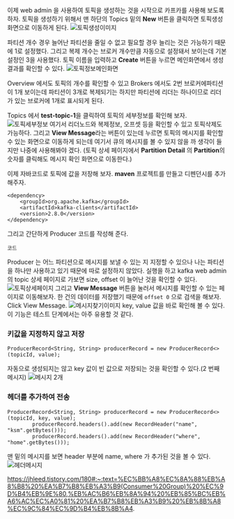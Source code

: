 이제 web admin 을 사용하여 토픽을 생성하는 것을 시작으로 카프카를 사용해 보도록 하자. 토픽을 생성하기 위해서 맨 하단의 Topics 밑의 **New** 버튼을 클릭하면 토픽생성화면으로 이동하게 된다.
![토픽생성이미지]()

파티션 개수 경우 늘어난 파티션을 줄일 수 없고 필요할 경우 늘리는 것은 가능하기 때문에 1로 설정했다. 그리고 복제 개수는 브로커 개수만큼 자동으로 설정돼서 보이는데 기본 설정인 3을 사용했다. 토픽 이름을 입력하고 **Create** 버튼을 누르면 메인화면에서 생성결과를 확인할 수 있다.
![토픽정보메인화면]()

Overview 에서도 토픽의 개수를 확인할 수 있고 Brokers 에서도 2번 브로커에파티션이 1개 보이는데 파티션이 3개로 복제되기는 하지만 파티션에 리더는 하나이므로 리더가 있는 브로커에 1개로 표시되게 된다.

Topics 에서 **test-topic-1**을 클릭하여 토픽의 세부정보를 확인해 보자.
![토픽세부정보]()
여기서 리더노드와 복제정보, 오프셋 등을 확인할 수 있고 토픽삭제도 가능하다. 그리고 **View Message**라는 버튼이 있는데 누르면 토픽의 메시지를 확인할 수 있는 화면으로 이동하게 되는데 여기서 큐의 메시지를 볼 수 있지 않을 까 생각이 들지만 나중에 사용해봐야 겠다. (토픽 상세 페이지에서 **Partition Detail** 의 **Partition**의 숫자를 클릭해도 메시지 확인 화면으로 이동한다.)

이제 자바코드로 토픽에 값을 저장해 보자. **maven** 프로젝트를 만들고 디펜던시를 추가해주자.
```
<dependency>
    <groupId>org.apache.kafka</groupId>
    <artifactId>kafka-clients</artifactId>
    <version>2.8.0</version>
</dependency>
```
그리고 간단하게 Producer 코드를 작성해 준다.
```
코드
```
Producer 는 어느 파티션으로 메시지를 보낼 수 있는 지 지정할 수 있으나
나는 파티션을 하나만 사용하고 있기 때문에 따로 설정하지 않았다.
실행을 하고 kafka web admin 의 topic 상세 페이지로 가보면 size, offset 이 늘어난 것을 확인할 수 있다.
![토픽상세페이지]()
그리고 **View Message** 버튼을 눌러서 메시지를 확인할 수 있는 페이지로 이동해보자.
한 건의 데이터를 저장했기 때문에 `offset 0` 으로 검색을 해보자. Click View Message.
![메시지찾기이미지]()
key, value 값을 바로 확인해 볼 수 있다. 이 기능은 테스트 단계에서는 아주 유용할 것 같다.

### 키값을 지정하지 않고 저장
```
ProducerRecord<String, String> producerRecord = new ProducerRecord<>(topicId, value);
```
자동으로 생성되지는 않고 key 값이 빈 값으로 저장되는 것을 확인할 수 있다.(2 번째 메시지)
![메시지 2개 ]()

### 헤더를 추가하여 전송
```
ProducerRecord<String, String> producerRecord = new ProducerRecord<>(topicId, key, value);
        producerRecord.headers().add(new RecordHeader("name", "ksm".getBytes()));
        producerRecord.headers().add(new RecordHeader("where", "home".getBytes()));
```
맨 밑의 메시지를 보면 header 부분에 name, where 가 추가된 것을 볼 수 있다.
![헤더메시지]()

https://jhleed.tistory.com/180#:~:text=%EC%BB%A8%EC%8A%88%EB%A8%B8%20%EA%B7%B8%EB%A3%B9(Consumer%20Group)%20%EC%9D%B4%EB%9E%80,%EB%AC%B6%EB%8A%94%20%EB%85%BC%EB%A6%AC%EC%A0%81%20%EA%B7%B8%EB%A3%B9%20%EB%8B%A8%EC%9C%84%EC%9D%B4%EB%8B%A4.
